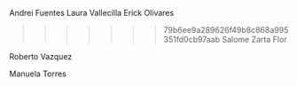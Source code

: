 Andrei Fuentes
Laura Vallecilla
Erick Olivares

>>>>>>> 79b6ee9a289626f49b8c868a995351fd0cb97aab
Salome Zarta Flor

Roberto Vazquez

Manuela Torres
